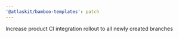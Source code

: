 ```yaml
---
'@atlaskit/bamboo-templates': patch
---
```


Increase product CI integration rollout to all newly created branches
